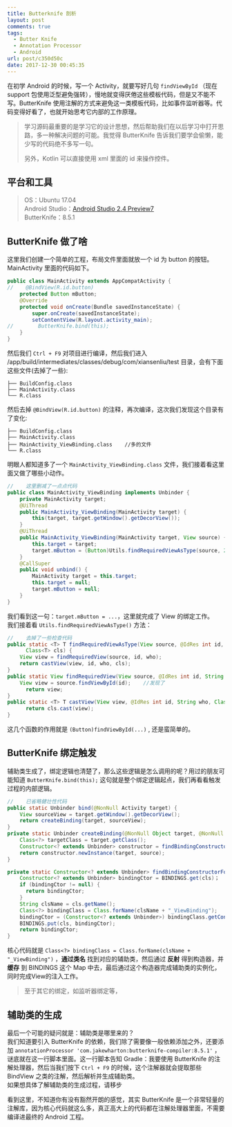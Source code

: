 ```yaml
---
title: Butterknife 剖析
layout: post
comments: true
tags:
  - Butter Knife
  - Annotation Processor
  - Android
url: post/c350d50c
date: 2017-12-30 00:45:35
---
```


在初学 Android 的时候，写一个 Activity，就要写好几句 `findViewById` （现在 support 包使用泛型避免强转），慢地就变得厌倦这些模板代码，但是又不能不写。ButterKnife 使用注解的方式来避免这一类模板代码，比如事件监听器等。代码变得好看了，也就开始思考它内部的工作原理。

<!--more-->

> 学习源码最重要的是学习它的设计思想，然后帮助我们在以后学习中打开思路，多一种解决问题的可能。我觉得 ButterKnife 告诉我们要学会偷懒，能少写的代码绝不多写一句。
>
> 另外，Kotlin 可以直接使用 xml 里面的 id 来操作控件。


## 平台和工具

> OS：Ubuntu 17.04  
> Android Studio：[Android Studio 2.4 Preview7](https://developer.android.com/studio/archive.html)  
> ButterKnife：8.5.1

## ButterKnife 做了啥

这里我们创建一个简单的工程，布局文件里面就放一个 id 为 button 的按钮。MainActivity 里面的代码如下。

```java
public class MainActivity extends AppCompatActivity {
//    @BindView(R.id.button)
    protected Button mButton;
    @Override
    protected void onCreate(Bundle savedInstanceState) {
        super.onCreate(savedInstanceState);
        setContentView(R.layout.activity_main);
//        ButterKnife.bind(this);
    }
}
```

然后我们 `Ctrl + F9` 对项目进行编译，然后我们进入 /app/build/intermediates/classes/debug/com/xiansenliu/test 目录，会有下面这些文件\(去掉了一些\):

```
├── BuildConfig.class
├── MainActivity.class
└── R.class
```

然后去掉 `@BindView(R.id.button)` 的注释，再次编译，这次我们发现这个目录有了变化:

```
├── BuildConfig.class
├── MainActivity.class
├── MainActivity_ViewBinding.class    //多的文件
└── R.class
```

明眼人都知道多了一个 `MainActivity_ViewBinding.class` 文件，我们接着看这里面又做了哪些小动作。

```java
//    这里删减了一点点代码
public class MainActivity_ViewBinding implements Unbinder {
    private MainActivity target;
    @UiThread
    public MainActivity_ViewBinding(MainActivity target) {
        this(target, target.getWindow().getDecorView());
    }
    @UiThread
    public MainActivity_ViewBinding(MainActivity target, View source) {
        this.target = target;
        target.mButton = (Button)Utils.findRequiredViewAsType(source, 2131427414, "field 'mButton'", Button.class);
    }
    @CallSuper
    public void unbind() {
        MainActivity target = this.target;
        this.target = null;
        target.mButton = null;
    }
}
```

我们看到这一句：`target.mButton = ...`，这里就完成了 View 的绑定工作。   
我们接着看 `Utils.findRequiredViewAsType()` 方法：

```java
//    去掉了一些检查代码
public static <T> T findRequiredViewAsType(View source, @IdRes int id, String who,
      Class<T> cls) {
    View view = findRequiredView(source, id, who);
    return castView(view, id, who, cls);
}
public static View findRequiredView(View source, @IdRes int id, String who) {
    View view = source.findViewById(id);    //发现了
      return view;
}
public static <T> T castView(View view, @IdRes int id, String who, Class<T> cls) {
      return cls.cast(view);
}
```

这几个函数的作用就是 `(Button)findViewById(...)` , 还是蛮简单的。

## ButterKnife 绑定触发

辅助类生成了，绑定逻辑也清楚了，那么这些逻辑是怎么调用的呢？用过的朋友可能知道 `ButterKnife.bind(this);` 这句就是整个绑定逻辑起点，我们再看看触发过程的内部逻辑。

```java
//    已省略健壮性代码
public static Unbinder bind(@NonNull Activity target) {
    View sourceView = target.getWindow().getDecorView();
    return createBinding(target, sourceView);
}
private static Unbinder createBinding(@NonNull Object target, @NonNull View source) {
    Class<?> targetClass = target.getClass();
    Constructor<? extends Unbinder> constructor = findBindingConstructorForClass(targetClass);
    return constructor.newInstance(target, source);
}

private static Constructor<? extends Unbinder> findBindingConstructorForClass(Class<?> cls) {
    Constructor<? extends Unbinder> bindingCtor = BINDINGS.get(cls)；
    if (bindingCtor != null) {
      return bindingCtor;
    }
    String clsName = cls.getName();
    Class<?> bindingClass = Class.forName(clsName + "_ViewBinding");    //敲黑板
    bindingCtor = (Constructor<? extends Unbinder>) bindingClass.getConstructor(cls, View.class);
    BINDINGS.put(cls, bindingCtor);
    return bindingCtor;
}
```

核心代码就是 `Class<?> bindingClass = Class.forName(clsName + "_ViewBinding")` ，**通过类名** 找到对应的辅助类，然后通过 **反射** 得到构造器，并 **缓存** 到 BINDINGS 这个 Map 中去，最后通过这个构造器完成辅助类的实例化，同时完成View的注入工作。

> 至于其它的绑定，如监听器绑定等，

## 辅助类的生成

最后一个可能的疑问就是：辅助类是哪里来的？  
我们知道要引入 ButterKnife 的依赖，我们除了需要像一般依赖添加之外，还要添加 `annotationProcessor 'com.jakewharton:butterknife-compiler:8.5.1'` ，谜底就在这一行脚本里面。这一行脚本告知 Gradle：我要使用 ButterKnife 的注解处理器，然后当我们按下 `Ctrl + F9` 的时候，这个注解器就会提取那些 BindView 之类的注解，然后解析并生成辅助类。  
如果想具体了解辅助类的生成过程，请移步

看到这里，不知道你有没有豁然开朗的感觉，其实 ButterKnife 是一个非常轻量的注解库，因为核心代码就这么多，真正高大上的代码都在注解处理器里面，不需要编译进最终的 Android 工程。